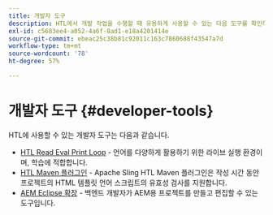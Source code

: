 ```yaml
---
title: 개발자 도구
description: HTL에서 개발 작업을 수행할 때 유용하게 사용할 수 있는 다음 도구를 확인하십시오.
exl-id: c5683ee4-a052-4a6f-8ad1-e18a4201414e
source-git-commit: ebeac25c38b81c92011c163c7860688f43547a7d
workflow-type: tm+mt
source-wordcount: '78'
ht-degree: 57%

---
```



# 개발자 도구 {#developer-tools}

HTL에 사용할 수 있는 개발자 도구는 다음과 같습니다.

* [HTL Read Eval Print Loop](https://github.com/adobe/aem-htl-repl) - 언어를 다양하게 활용하기 위한 라이브 실행 환경이며, 학습에 적합합니다.
* [HTL Maven 플러그인](https://sling.apache.org/components/htl-maven-plugin/) - Apache Sling HTL Maven 플러그인은 작성 시간 동안 프로젝트의 HTML 템플릿 언어 스크립트의 유효성 검사를 지원합니다.
* [AEM Eclipse 확장](https://experienceleague.adobe.com/en/docs/experience-manager-cloud-service/content/implementing/developer-tools/eclipse) - 백엔드 개발자가 AEM용 프로젝트를 만들고 편집할 수 있는 도구입니다.
